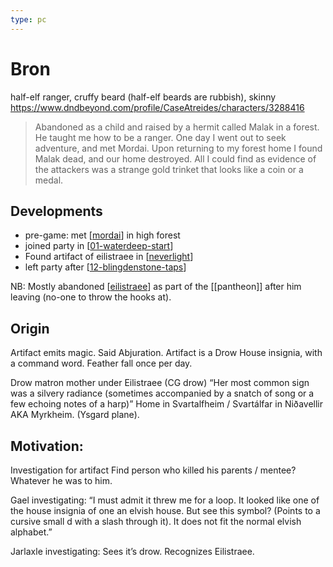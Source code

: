 ```yaml
---
type: pc
---
```


# Bron
half-elf ranger, cruffy beard (half-elf beards are rubbish), skinny
https://www.dndbeyond.com/profile/CaseAtreides/characters/3288416

> Abandoned as a child and raised by a hermit called Malak in a forest. He taught me how to be a ranger. One day I went out to seek adventure, and met Mordai. Upon returning to my forest home I found Malak dead, and our home destroyed. All I could find as evidence of the attackers was a strange gold trinket that looks like a coin or a medal.

## Developments
- pre-game: met [[mordai]] in high forest
- joined party in [[01-waterdeep-start]]
- Found artifact of eilistraee in [[neverlight]]
- left party after [[12-blingdenstone-taps]]

NB: Mostly abandoned [[eilistraee]] as part of the [[pantheon]] after him leaving (no-one to throw the hooks at).

## Origin
Artifact emits magic. Said Abjuration.
Artifact is a Drow House insignia, with a command word. Feather fall once per day.


Drow matron mother under Eilistraee (CG drow)
 “Her most common sign was a silvery radiance (sometimes accompanied by a snatch of song or a few echoing notes of a harp)”
Home in Svartalfheim / Svartálfar in Niðavellir AKA Myrkheim. (Ysgard plane).

## Motivation:
Investigation for artifact
Find person who killed his parents / mentee? Whatever he was to him.

Gael investigating:
“I must admit it threw me for a loop. It looked like one of the house insignia of one an elvish house. But see this symbol? (Points to a cursive small d with a slash through it). It does not fit the normal elvish alphabet.”

Jarlaxle investigating:
Sees it’s drow. Recognizes Eilistraee.

[//begin]: # "Autogenerated link references for markdown compatibility"
[mordai]: mordai "Mordai"
[01-waterdeep-start]: ../recaps/01-waterdeep-start "01-waterdeep-start"
[neverlight]: ../underdark/neverlight "Neverlight Grove"
[12-blingdenstone-taps]: ../recaps/12-blingdenstone-taps "12-blingdenstone-taps"
[eilistraee]: ../deities/eilistraee "Eilistraee"
[//end]: # "Autogenerated link references"

